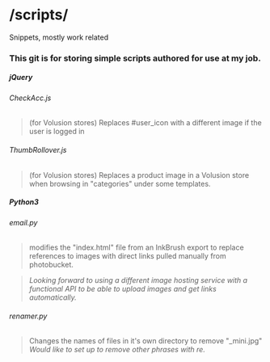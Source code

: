 # /scripts/
Snippets, mostly work related
### This git is for storing simple scripts authored for use at my job.


##### jQuery
###### CheckAcc.js
> (for Volusion stores) Replaces #user_icon with a different image if the user is logged in
###### ThumbRollover.js
> (for Volusion stores) Replaces a product image in a Volusion store when browsing in "categories" under some templates.


##### Python3
###### email.py
> modifies the "index.html" file from an InkBrush export to replace references to images with direct links pulled manually from photobucket.

> _Looking forward to using a different image hosting service with a functional API to be able to upload images and get links automatically._
###### renamer.py
> Changes the names of files in it's own directory to remove "\_mini.jpg"
> _Would like to set up to remove other phrases with re._
